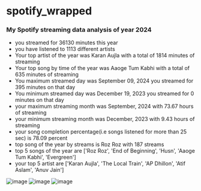 # spotify_wrapped
### My Spotify streaming data analysis of year 2024
- you streamed for 36130 minutes this year
- you have listened to 1113 different artists
- Your top artist of the year was Karan Aujla with a total of 1814 minutes of streaming
- Your top song by time of the year was Aaoge Tum Kabhi with a total of 635 minutes of streaming
- You maximum streamed day was September 09, 2024 you streamed for 395 minutes on that day
- You minimum streamed day was December 19, 2023 you streamed for 0 minutes on that day
- your maximum streaming month was September, 2024 with 73.67 hours of streaming
- your minimum streaming month was December, 2023 with 9.43 hours of streaming
- your song completion percentage(i.e songs listened for more than 25 sec) is 78.09 percent
- top song of the year  by streams is Roz Roz with 187 streams
- top 5 songs of the year are ['Roz Roz', 'End of Beginning', 'Husn', 'Aaoge Tum Kabhi', 'Evergreen']
- your top 5 artist are ['Karan Aujla', 'The Local Train', 'AP Dhillon', 'Atif Aslam', 'Anuv Jain']

![image](https://github.com/user-attachments/assets/1c79f1af-a3fb-4a12-8378-10ba7386a201)
![image](https://github.com/user-attachments/assets/253935e8-7cf4-42cd-947a-8adff7021a6c)
![image](https://github.com/user-attachments/assets/0ad2613f-36b9-4004-9ee0-f7167ecca085)





